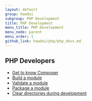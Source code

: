 ```yaml
---
layout: default
group: howdoi
subgroup: PHP Development
title: PHP Development
menu_title: PHP Development
menu_node: parent
menu_order: 1
github_link: howdoi/php/php_devs.md
---
```


## PHP Developers

*	<a href="{{ site.gdeurl }}extension-dev-guide/composer-integration.html">Get to know Composer</a>
*	<a href="{{ site.gdeurl }}extension-dev-guide/build.html">Build a module</a>
*	<a href="{{ site.gdeurl }}extension-dev-guide/validate.html">Validate a module</a>
*	<a href="{{ site.gdeurl }}extension-dev-guide/package_module.html">Package a module</a>
*	<a href="{{ site.gdeurl }}howdoi/php/php_clear-dirs.html">Clear directories during development</a>